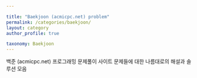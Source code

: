 ```yaml
---

title: "Baekjoon (acmicpc.net) problem"  
permalink: /categories/baekjoon/  
layout: category  
author_profile: true

taxonomy: Baekjoon
---
```


백준 (acmicpc.net) 프로그래밍 문제풀이 사이트 문제들에 대한 나름대로의 해설과 솔루션 모음
